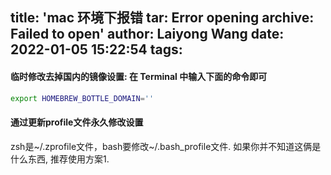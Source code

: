 title: 'mac 环境下报错 tar: Error opening archive: Failed to open'
author: Laiyong Wang
date: 2022-01-05 15:22:54
tags:
---
#### 临时修改去掉国内的镜像设置: 在 Terminal 中输入下面的命令即可
```bash
export HOMEBREW_BOTTLE_DOMAIN=''
```

#### 通过更新profile文件永久修改设置
zsh是\~/.zprofile文件，bash要修改~/.bash_profile文件. 如果你并不知道这俩是什么东西, 推荐使用方案1.